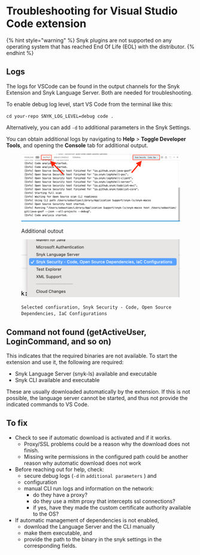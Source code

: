 # Troubleshooting for Visual Studio Code extension

{% hint style="warning" %}
Snyk plugins are not supported on any operating system that has reached End Of Life (EOL) with the distributor.&#x20;
{% endhint %}

## Logs

The logs for VSCode can be found in the output channels for the Snyk Extension and Snyk Language Server. Both are needed for troubleshooting.

To enable debug log level, start VS Code from the terminal like this:

`cd your-repo SNYK_LOG_LEVEL=debug code .`

Alternatively, you can add `-d` to additional parameters in the Snyk Settings.

You can obtain additional logs by navigating to **Help** > **Toggle Developer Tools**, and opening the **Console** tab for additional output.

<figure><img src="../../../.gitbook/assets/image (484).png" alt="Additional outout"><figcaption><p>Additional outout</p></figcaption></figure>

<figure><img src="../../../.gitbook/assets/image (485).png" alt="Selected confiuration, Snyk Security - Code, Open Source Dependencies, IaC Configurations"><figcaption><p><code>Selected confiuration, Snyk Security - Code, Open Source Dependencies, IaC Configurations</code></p></figcaption></figure>

## Command not found (getActiveUser, LoginCommand, and so on)

This indicates that the required binaries are not available. To start the extension and use it, the following are required:

* Snyk Language Server (snyk-ls) available and executable
* Snyk CLI available and executable

These are usually downloaded automatically by the extension. If this is not possible, the language server cannot be started, and thus not provide the indicated commands to VS Code.

## To fix <a href="#to-fix" id="to-fix"></a>

* Check to see if automatic download is activated and if it works.
  * Proxy/SSL problems could be a reason why the download does not finish.
  * Missing write permissions in the configured path could be another reason why automatic download does not work
* Before reaching out for help, check:
  * secure debug logs (`-d` in `additional parameters` ) and
  * configuration
  * manual CLI run logs and information on the network:
    * do they have a proxy?
    * do they use a mitm proxy that intercepts ssl connections?
    * if yes, have they made the custom certificate authority available to the OS?
* If automatic management of dependencies is not enabled,
  * download the Language Server and the CLI manually
  * make them executable, and
  * provide the path to the binary in the snyk settings in the corresponding fields.
